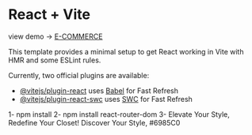# React + Vite

view demo -> [E-COMMERCE](https://pranayraj2804.github.io/E-commerce/)

This template provides a minimal setup to get React working in Vite with HMR and some ESLint rules.

Currently, two official plugins are available:

- [@vitejs/plugin-react](https://github.com/vitejs/vite-plugin-react/blob/main/packages/plugin-react/README.md) uses [Babel](https://babeljs.io/) for Fast Refresh
- [@vitejs/plugin-react-swc](https://github.com/vitejs/vite-plugin-react-swc) uses [SWC](https://swc.rs/) for Fast Refresh

1- npm install
2- npm install react-router-dom
3-
Elevate Your Style, Redefine Your Closet!
Discover Your Style,
#6985C0
